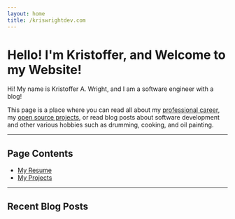 ```yaml
---
layout: home
title: /kriswrightdev.com
---
```


# Hello! I'm Kristoffer, and Welcome to my Website!

Hi! My name is Kristoffer A. Wright, and I am a software engineer with a blog!

This page is a place where you can read all about my [professional career](resume), my [open source projects](projects), or read blog posts about software development and other various hobbies such as drumming, cooking, and oil painting.

---

## Page Contents

- [My Resume](resume)
- [My Projects](projects)

---

## Recent Blog Posts
